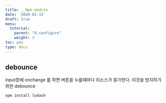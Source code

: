 ```yaml
---
title: __Npm module
date: '2020-01-15'
draft: true
menu:
  tutorial:
    parent: "8.configure"
    weight: 3
toc: yes
type: docs
---
```



## debounce

input창에 onchange 를 하면 버튼을 누를때마다 리소스가 증가한다.
이것을 방지하기 위한 debounce

```js
npm install lodash

```




